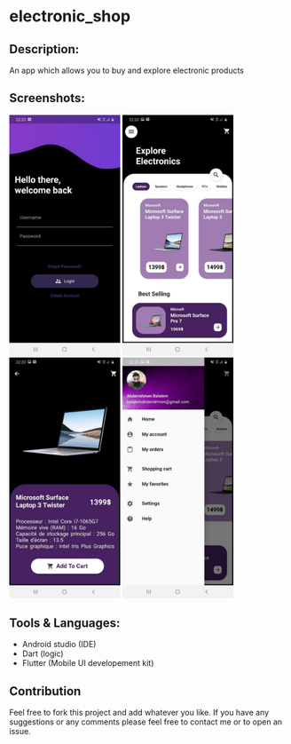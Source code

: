 # electronic_shop

## Description:

An app which allows you to buy and explore electronic products

## Screenshots:

<img src="screenshots/login.jpg" width="200" /> <img src="screenshots/home.jpg" width="200" /> <img src="screenshots/detail.jpg" width="200" /> <img src="screenshots/drawer.jpg" width="200" />

## Tools & Languages:

* Android studio (IDE)
* Dart (logic)
* Flutter (Mobile UI developement kit)

## Contribution

Feel free to fork this project and add whatever you like. If you have any suggestions or any comments please feel free to contact me or to open an issue.
